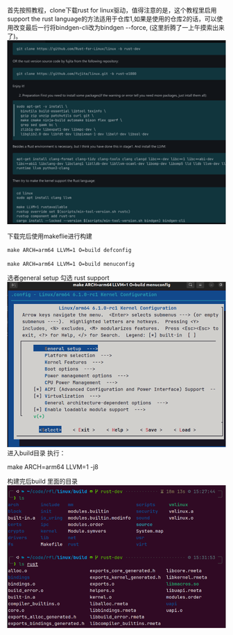 首先按照教程，clone下载rust for linux驱动，值得注意的是，这个教程里启用support the rust language的方法适用于仓库1,如果是使用的仓库2的话，可以使用改变最后一行将bindgen-cli改为bindgen --force, (这里折腾了一上午摸索出来了)。
![Alt text](image-2.png)

下载完后使用makeflie进行构建
```
make ARCH=arm64 LLVM=1 O=build defconfig

make ARCH=arm64 LLVM=1 O=build menuconfig

```
选者general setup 勾选 rust support 
![Alt text](image.png)
进入build目录 执行：

make ARCH=arm64 LLVM=1 -j8


构建完后build 里面的目录
![Alt text](image-1.png)